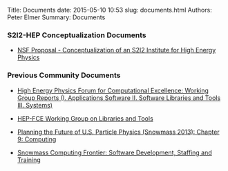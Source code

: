Title: Documents
date: 2015-05-10 10:53
slug: documents.html
Authors: Peter Elmer
Summary: Documents

### S2I2-HEP Conceptualization Documents

  * [NSF Proposal - Conceptualization of an S2I2 Institute for High Energy Physics](downloads/s2i2-2015-nsf-proposal.pdf)

### Previous Community Documents

  * [High Energy Physics Forum for Computational Excellence: Working Group Reports (I. Applications Software II. Software Libraries and Tools III. Systems)](http://arxiv.org/abs/1510.08545)

  * [HEP-FCE Working Group on Libraries and Tools](http://arxiv.org/abs/1506.01309)

  * [Planning the Future of U.S. Particle Physics (Snowmass 2013): Chapter 9: Computing](http://arxiv.org/abs/1401.6117)

  * [Snowmass Computing Frontier: Software Development, Staffing and Training](http://arxiv.org/abs/1311.2567)

